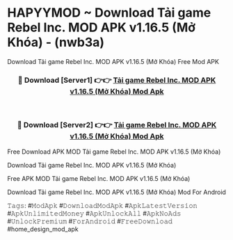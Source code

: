 # HAPYYMOD ~ Download Tải game Rebel Inc. MOD APK v1.16.5 (Mở Khóa) - (nwb3a)
Download Tải game Rebel Inc. MOD APK v1.16.5 (Mở Khóa) Free Mod APK

<div align="center">
<h3>🔴 Download [Server1] 👉👉 <a href="https://apk-comot.site?title=Tải_game_Rebel_Inc._MOD_APK_v1.16.5_(Mở_Khóa)">Tải game Rebel Inc. MOD APK v1.16.5 (Mở Khóa) Mod Apk</a></h3><br>

<h3>🔴 Download [Server2] 👉👉 <a href="https://apk-comot.site?title=Tải_game_Rebel_Inc._MOD_APK_v1.16.5_(Mở_Khóa)">Tải game Rebel Inc. MOD APK v1.16.5 (Mở Khóa) Mod Apk</a></h3>
</div>


Free Download APK MOD Tải game Rebel Inc. MOD APK v1.16.5 (Mở Khóa)

Download Tải game Rebel Inc. MOD APK v1.16.5 (Mở Khóa) 

Free APK MOD Tải game Rebel Inc. MOD APK v1.16.5 (Mở Khóa) 

Download Tải game Rebel Inc. MOD APK v1.16.5 (Mở Khóa) Mod For Android

𝚃𝚊𝚐𝚜: #𝙼𝚘𝚍𝙰𝚙𝚔 #𝙳𝚘𝚠𝚗𝚕𝚘𝚊𝚍𝙼𝚘𝚍𝙰𝚙𝚔 #𝙰𝚙𝚔𝙻𝚊𝚝𝚎𝚜𝚝𝚅𝚎𝚛𝚜𝚒𝚘𝚗 #𝙰𝚙𝚔𝚄𝚗𝚕𝚒𝚖𝚒𝚝𝚎𝚍𝙼𝚘𝚗𝚎𝚢 #𝙰𝚙𝚔𝚄𝚗𝚕𝚘𝚌𝚔𝙰𝚕𝚕 #𝙰𝚙𝚔𝙽𝚘𝙰𝚍𝚜 #𝚄𝚗𝚕𝚘𝚌𝚔𝙿𝚛𝚎𝚖𝚒𝚞𝚖 #𝙵𝚘𝚛𝙰𝚗𝚍𝚛𝚘𝚒𝚍 #𝙵𝚛𝚎𝚎𝙳𝚘𝚠𝚗𝚕𝚘𝚊𝚍 #home_design_mod_apk
